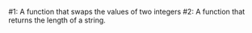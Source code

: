 #1: A function that swaps the values of two integers
#2: A function that returns the length of a string.

